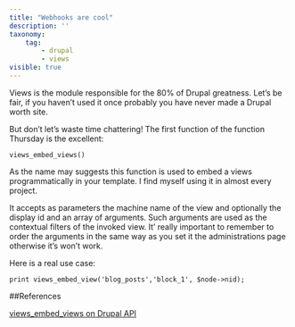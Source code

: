```yaml
---
title: "Webhooks are cool"
description: ''
taxonomy:
    tag:
        - drupal
        - views
visible: true
---
```


Views is the module responsible for the 80% of Drupal greatness. Let’s be fair, if you haven’t used it once probably you have never made a Drupal worth site.

But don’t let’s waste time chattering! The first function of the function Thursday is the excellent:



<pre><code>views_embed_views()</code></pre>



As the name may suggests this function is used to embed a views programmatically in your template. I find myself using it in almost every project.



It accepts as parameters the machine name of the view and optionally the display id and an array of arguments. Such arguments are used as the contextual filters of the invoked view. It’ really important to remember to order the arguments in the same way as you set it the administrations page otherwise it’s won’t work.



Here is a real use case:



<pre><code>print views_embed_view('blog_posts','block_1', $node->nid);</code></pre>


##References


<a href=“https://api.drupal.org/api/views/views.module/function/views_embed_view/7” target=“_blank”>views_embed_views on Drupal API</a>
